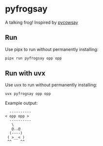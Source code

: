 # pyfrogsay

A talking frog! Inspired by [pycowsay](https://pypi.org/project/pycowsay/)

## Run
Use pipx to run without permanently installing:

```bash
pipx run pyfrogsay opp opp
```

## Run with uvx
Use uvx to run without permanently installing:

```bash
uvx pyfrogsay opp opp
```

Example output:
```
  ----------
< opp opp >
  ----------
   \
   @..@
  (----)
 ( >__< )
 ^^    ^^
```